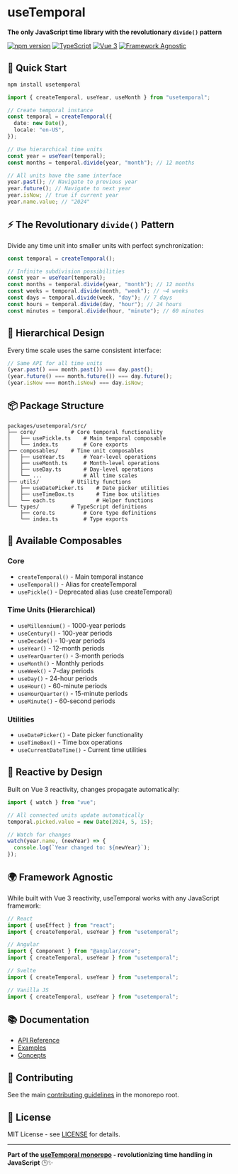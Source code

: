 # useTemporal

**The only JavaScript time library with the revolutionary `divide()` pattern**

[![npm version](https://img.shields.io/npm/v/usetemporal)](https://www.npmjs.com/package/usetemporal)
[![TypeScript](https://img.shields.io/badge/TypeScript-Ready-blue.svg)](https://www.typescriptlang.org/)
[![Vue 3](https://img.shields.io/badge/Vue-3.x-green.svg)](https://vuejs.org/)
[![Framework Agnostic](https://img.shields.io/badge/Framework-Agnostic-purple.svg)](#)

## 🚀 Quick Start

```bash
npm install usetemporal
```

```typescript
import { createTemporal, useYear, useMonth } from "usetemporal";

// Create temporal instance
const temporal = createTemporal({
  date: new Date(),
  locale: "en-US",
});

// Use hierarchical time units
const year = useYear(temporal);
const months = temporal.divide(year, "month"); // 12 months

// All units have the same interface
year.past(); // Navigate to previous year
year.future(); // Navigate to next year
year.isNow; // true if current year
year.name.value; // "2024"
```

## ⚡ The Revolutionary `divide()` Pattern

Divide any time unit into smaller units with perfect synchronization:

```typescript
const temporal = createTemporal();

// Infinite subdivision possibilities
const year = useYear(temporal);
const months = temporal.divide(year, "month"); // 12 months
const weeks = temporal.divide(month, "week"); // ~4 weeks
const days = temporal.divide(week, "day"); // 7 days
const hours = temporal.divide(day, "hour"); // 24 hours
const minutes = temporal.divide(hour, "minute"); // 60 minutes
```

## 🧩 Hierarchical Design

Every time scale uses the same consistent interface:

```typescript
// Same API for all time units
(year.past() === month.past()) === day.past();
(year.future() === month.future()) === day.future();
(year.isNow === month.isNow) === day.isNow;
```

## 📦 Package Structure

```
packages/usetemporal/src/
├── core/           # Core temporal functionality
│   ├── usePickle.ts    # Main temporal composable
│   └── index.ts        # Core exports
├── composables/    # Time unit composables
│   ├── useYear.ts      # Year-level operations
│   ├── useMonth.ts     # Month-level operations
│   ├── useDay.ts       # Day-level operations
│   └── ...             # All time scales
├── utils/          # Utility functions
│   ├── useDatePicker.ts    # Date picker utilities
│   ├── useTimeBox.ts       # Time box utilities
│   └── each.ts             # Helper functions
└── types/          # TypeScript definitions
    ├── core.ts         # Core type definitions
    └── index.ts        # Type exports
```

## 🎯 Available Composables

### Core

- `createTemporal()` - Main temporal instance
- `useTemporal()` - Alias for createTemporal
- `usePickle()` - Deprecated alias (use createTemporal)

### Time Units (Hierarchical)

- `useMillennium()` - 1000-year periods
- `useCentury()` - 100-year periods
- `useDecade()` - 10-year periods
- `useYear()` - 12-month periods
- `useYearQuarter()` - 3-month periods
- `useMonth()` - Monthly periods
- `useWeek()` - 7-day periods
- `useDay()` - 24-hour periods
- `useHour()` - 60-minute periods
- `useHourQuarter()` - 15-minute periods
- `useMinute()` - 60-second periods

### Utilities

- `useDatePicker()` - Date picker functionality
- `useTimeBox()` - Time box operations
- `useCurrentDateTime()` - Current time utilities

## 🔄 Reactive by Design

Built on Vue 3 reactivity, changes propagate automatically:

```typescript
import { watch } from "vue";

// All connected units update automatically
temporal.picked.value = new Date(2024, 5, 15);

// Watch for changes
watch(year.name, (newYear) => {
  console.log(`Year changed to: ${newYear}`);
});
```

## 🌍 Framework Agnostic

While built with Vue 3 reactivity, useTemporal works with any JavaScript framework:

```typescript
// React
import { useEffect } from "react";
import { createTemporal, useYear } from "usetemporal";

// Angular
import { Component } from "@angular/core";
import { createTemporal, useYear } from "usetemporal";

// Svelte
import { createTemporal, useYear } from "usetemporal";

// Vanilla JS
import { createTemporal, useYear } from "usetemporal";
```

## 📚 Documentation

- [API Reference](../../docs/api/)
- [Examples](../../docs/examples/)
- [Concepts](../../docs/concepts/)

## 🤝 Contributing

See the main [contributing guidelines](../../CONTRIBUTING.md) in the monorepo root.

## 📄 License

MIT License - see [LICENSE](../../LICENSE) for details.

---

**Part of the [useTemporal monorepo](../../) - revolutionizing time handling in JavaScript** 🕒✨
